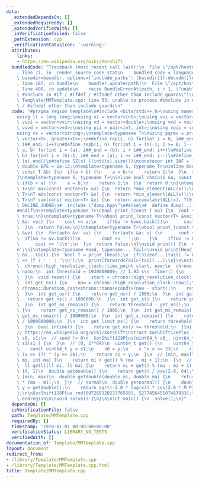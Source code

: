 ```yaml
---
data:
  _extendedDependsOn: []
  _extendedRequiredBy: []
  _extendedVerifiedWith: []
  _isVerificationFailed: false
  _pathExtension: cpp
  _verificationStatusIcon: ':warning:'
  attributes:
    links:
    - https://en.wikipedia.org/wiki/Xorshift
  bundledCode: "Traceback (most recent call last):\n  File \"/opt/hostedtoolcache/Python/3.10.4/x64/lib/python3.10/site-packages/onlinejudge_verify/documentation/build.py\"\
    , line 71, in _render_source_code_stat\n    bundled_code = language.bundle(stat.path,\
    \ basedir=basedir, options={'include_paths': [basedir]}).decode()\n  File \"/opt/hostedtoolcache/Python/3.10.4/x64/lib/python3.10/site-packages/onlinejudge_verify/languages/cplusplus.py\"\
    , line 187, in bundle\n    bundler.update(path)\n  File \"/opt/hostedtoolcache/Python/3.10.4/x64/lib/python3.10/site-packages/onlinejudge_verify/languages/cplusplus_bundle.py\"\
    , line 400, in update\n    raise BundleErrorAt(path, i + 1, \"unable to process\
    \ #include in #if / #ifdef / #ifndef other than include guards\")\nonlinejudge_verify.languages.cplusplus_bundle.BundleErrorAt:\
    \ Template/MMTemplate.cpp: line 53: unable to process #include in #if / #ifdef\
    \ / #ifndef other than include guards\n"
  code: "#pragma region template\n#include <bits/stdc++.h>\nusing namespace std;\n\
    using ll = long long;\nusing vi = vector<int>;\nusing vvi = vector<vi>;\nusing\
    \ vvvi = vector<vvi>;\nusing vd = vector<double>;\nusing vvd = vector<vd>;\nusing\
    \ vvvd = vector<vvd>;\nusing pii = pair<int, int>;\nusing vpii = vector<pii>;\n\
    using vs = vector<string>;\ntemplate<typename T>\nusing pqrev = priority_queue<T,\
    \ vector<T>, greater<T>>;\n#define rep(i, n) for(int i = 0, i##_end = (n); i <\
    \ i##_end; i++)\n#define repb(i, n) for(int i = (n)-1; i >= 0; i--)\n#define repr(i,\
    \ a, b) for(int i = (a), i##_end = (b); i < i##_end; i++)\n#define reprb(i, a,\
    \ b) for(int i = (b)-1, i##_end = (a); i >= i##_end; i--)\n#define ALL(a) (a).begin(),\
    \ (a).end()\n#define SZ(x) ((int)(x).size())\nconstexpr int INF = 1e9;\nconstexpr\
    \ double EPS = 1e-12;\ntemplate<typename S, typename T>\ninline bool chmax(S &a,\
    \ const T &b) {\n  if(a < b) {\n    a = b;\n    return 1;\n  }\n  return 0;\n\
    }\ntemplate<typename S, typename T>\ninline bool chmin(S &a, const T &b) {\n \
    \ if(b < a) {\n    a = b;\n    return 1;\n  }\n  return 0;\n}\ntemplate<typename\
    \ T>\nT max(const vector<T> &x) {\n  return *max_element(ALL(x));\n}\ntemplate<typename\
    \ T>\nT min(const vector<T> &x) {\n  return *min_element(ALL(x));\n}\ntemplate<typename\
    \ T>\nT sum(const vector<T> &x) {\n  return accumulate(ALL(x), T(0));\n}\n#ifndef\
    \ ONLINE_JUDGE\n#  include \"dump.hpp\"\n#else\n#  define dump(...) ((void)0)\n\
    #endif\n\ntemplate<typename T>\nbool print_(const T &a) {\n  cout << a;\n  return\
    \ true;\n}\ntemplate<typename T>\nbool print_(const vector<T> &vec) {\n  for(auto\
    \ &a: vec) {\n    cout << a;\n    if(&a != &vec.back())\n      cout << ' ';\n\
    \  }\n  return false;\n}\ntemplate<typename T>\nbool print_(const vector<vector<T>>\
    \ &vv) {\n  for(auto &v: vv) {\n    for(auto &a: v) {\n      cout << a;\n    \
    \  if(&a != &v.back())\n        cout << ' ';\n    }\n    if(&v != &vv.back())\n\
    \      cout << '\\n';\n  }\n  return false;\n}\nvoid print() {\n  cout << '\\\
    n';\n}\ntemplate<typename Head, typename... Tail>\nvoid print(Head &&head, Tail\
    \ &&...tail) {\n  bool f = print_(head);\n  if(sizeof...(tail) != 0)\n    cout\
    \ << (f ? ' ' : '\\n');\n  print(forward<Tail>(tail)...);\n}\n\nstruct Timer {\n\
    \  chrono::high_resolution_clock::time_point start, now;\n  chrono::nanoseconds\
    \ nano;\n  int threshold = 1930000000; // 1.93 s\n  Timer() {\n    reset();\n\
    \  }\n  void reset() {\n    start = chrono::high_resolution_clock::now();\n  }\n\
    \  int get_ns() {\n    now = chrono::high_resolution_clock::now();\n    nano =\
    \ chrono::duration_cast<chrono::nanoseconds>(now - start);\n    return nano.count();\n\
    \  }\n  int get_us() {\n    return get_ns() / 1000;\n  }\n  int get_ms() {\n \
    \   return get_ns() / 1000000;\n  }\n  int get_s() {\n    return get_ns() / 1000000000;\n\
    \  }\n  int get_ns_remain() {\n    return threshold - get_ns();\n  }\n  int get_us_remain()\
    \ {\n    return get_ns_remain() / 1000;\n  }\n  int get_ms_remain() {\n    return\
    \ get_ns_remain() / 1000000;\n  }\n  int get_s_remain() {\n    return get_ns_remain()\
    \ / 1000000000;\n  }\n  int get_limit_ms() {\n    return threshold / 1000000;\n\
    \  }\n  bool intime() {\n    return get_ns() <= threshold;\n  }\n} timer;\n\n\
    // https://en.wikipedia.org/wiki/Xorshift\nstruct XorShift128Plus {\n  uint64_t\
    \ s0, s1;\n  // seed != 0\n  XorShift128Plus(uint64_t s0_, uint64_t s1_): s0(s0_),\
    \ s1(s1_) {\n  }\n  // [0, 2**64)\n  uint64_t get() {\n    uint64_t x = s0;\n\
    \    const uint64_t y = s1;\n    s0 = y;\n    x ^= x << 23;\n    s1 = x ^ y ^\
    \ (x >> 17) ^ (y >> 26);\n    return s1 + y;\n  }\n  // [min, max]\n  int getint(int\
    \ mi, int ma) {\n    return mi + get() % (ma - mi + 1);\n  }\n  // [min, max]\n\
    \  ll getll(ll mi, ll ma) {\n    return mi + get() % (ma - mi + 1);\n  }\n  //\
    \ [0, 1)\n  double getdouble() {\n    return get() / pow(2.0, 64);\n  }\n  //\
    \ [min, max)\n  double getdouble(double mi, double ma) {\n    return mi + getdouble()\
    \ * (ma - mi);\n  }\n  // normal\n  double getnormal() {\n    double x = getdouble(),\
    \ y = getdouble();\n    return sqrt(-2.0 * log(x)) * cos(2.0 * M_PI * y);\n  }\n\
    };\n\nXorShift128Plus rnd(697268320233765593, 527745645107487933);\n\n#pragma\
    \ endregion\n\nvoid solve() {\n}\n\nint main() {\n  solve();\n}"
  dependsOn: []
  isVerificationFile: false
  path: Template/MMTemplate.cpp
  requiredBy: []
  timestamp: '1970-01-01 00:00:00+00:00'
  verificationStatus: LIBRARY_NO_TESTS
  verifiedWith: []
documentation_of: Template/MMTemplate.cpp
layout: document
redirect_from:
- /library/Template/MMTemplate.cpp
- /library/Template/MMTemplate.cpp.html
title: Template/MMTemplate.cpp
---
```

